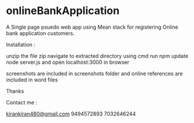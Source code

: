 # onlineBankApplication
A Single page psuedo web app using Mean stack for registering Online bank application customers.

Installation :

unzip the file zip 
navigate to extracted directory using cmd
run 
npm update 
node server.js
and open localhost:3000 in browser 

screenshots are included in screenshots folder and online references are included in word files 

Thanks

Contact me :

kirankiran480@gmail.com
9494572893
7032646244
